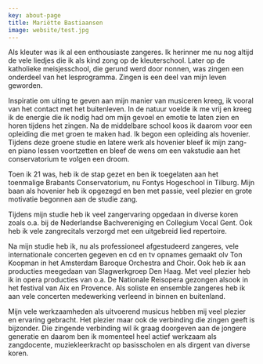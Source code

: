 ```yaml
---
key: about-page
title: Mariëtte Bastiaansen
image: website/test.jpg
---
```


Als kleuter was ik al een enthousiaste zangeres. Ik herinner me nu nog altijd de vele liedjes die ik als kind zong op de kleuterschool. Later op de katholieke meisjesschool, die gerund werd door nonnen, was zingen een onderdeel van het lesprogramma. Zingen is een deel van mijn leven geworden.

Inspiratie om uiting te geven aan mijn manier van musiceren kreeg, ik vooral van het contact met het buitenleven. In de natuur voelde ik me vrij en kreeg ik de energie die ik nodig had om mijn gevoel en emotie te laten zien en horen tijdens het zingen. Na de middelbare school  koos ik daarom voor een opleiding die met groen te maken had. Ik begon een opleiding als hovenier. Tijdens deze  groene studie en latere werk als hovenier bleef ik mijn zang-  en piano lessen voortzetten en bleef de wens om een vakstudie aan het conservatorium te volgen een droom. 

Toen ik 21 was, heb ik de stap gezet en ben ik toegelaten aan het toenmalige Brabants Conservatorium, nu Fontys Hogeschool in Tilburg. Mijn baan als hovenier heb ik opgezegd en ben met passie, veel plezier en grote motivatie begonnen aan de studie zang.

Tijdens mijn studie heb ik veel zangervaring opgedaan in diverse koren zoals o.a. bij de Nederlandse Bachvereniging en Collegium Vocal Gent. Ook heb ik vele zangrecitals verzorgd met een uitgebreid lied repertoire.

Na mijn studie heb ik, nu als professioneel afgestudeerd zangeres, vele internationale concerten gegeven en cd en tv opnames gemaakt olv Ton Koopman in het Amsterdam Baroque Orchestra and Choir. Ook heb ik aan producties meegedaan van Slagwerkgroep Den Haag. Met veel plezier heb ik in opera producties van o.a. De Nationale Reisopera gezongen alsook in het festival van Aix en Provence. Als soliste en ensemble zangeres heb ik aan vele concerten medewerking verleend in binnen en buitenland.

Mijn vele werkzaamheden als uitvoerend musicus hebben mij veel plezier en ervaring gebracht. Het plezier maar ook de verbinding die zingen geeft is bijzonder. Die zingende verbinding wil ik graag doorgeven aan de jongere generatie en daarom ben ik momenteel heel actief werkzaam als zangdocente,  muziekleerkracht op basisscholen en als dirgent van diverse koren.
